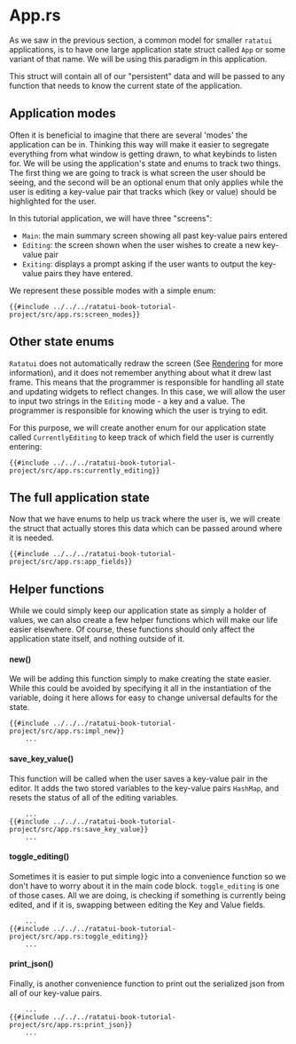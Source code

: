 # App.rs

As we saw in the previous section, a common model for smaller `ratatui` applications, is to have one
large application state struct called `App` or some variant of that name. We will be using this
paradigm in this application.

This struct will contain all of our "persistent" data and will be passed to any function that needs
to know the current state of the application.

<!-- (Read [Application Pattern Concepts](../concepts/storing_state.md) to explore some other models) -->

## Application modes

Often it is beneficial to imagine that there are several 'modes' the application can be in. Thinking
this way will make it easier to segregate everything from what window is getting drawn, to what
keybinds to listen for. We will be using the application's state and enums to track two things. The
first thing we are going to track is what screen the user should be seeing, and the second will be
an optional enum that only applies while the user is editing a key-value pair that tracks which (key
or value) should be highlighted for the user.

In this tutorial application, we will have three "screens":

- `Main`: the main summary screen showing all past key-value pairs entered
- `Editing`: the screen shown when the user wishes to create a new key-value pair
- `Exiting`: displays a prompt asking if the user wants to output the key-value pairs they have
  entered.

We represent these possible modes with a simple enum:

```rust,no_run,noplayground
{{#include ../../../ratatui-book-tutorial-project/src/app.rs:screen_modes}}
```

## Other state enums

`Ratatui` does not automatically redraw the screen (See [Rendering](./../concepts/rendering.md) for
more information), and it does not remember anything about what it drew last frame. This means that
the programmer is responsible for handling all state and updating widgets to reflect changes. In
this case, we will allow the user to input two strings in the `Editing` mode - a key and a value.
The programmer is responsible for knowing which the user is trying to edit.

For this purpose, we will create another enum for our application state called `CurrentlyEditing` to
keep track of which field the user is currently entering:

```rust,no_run,noplayground
{{#include ../../../ratatui-book-tutorial-project/src/app.rs:currently_editing}}
```

## The full application state

Now that we have enums to help us track where the user is, we will create the struct that actually
stores this data which can be passed around where it is needed.

```rust,no_run,noplayground
{{#include ../../../ratatui-book-tutorial-project/src/app.rs:app_fields}}
```

## Helper functions

While we could simply keep our application state as simply a holder of values, we can also create a
few helper functions which will make our life easier elsewhere. Of course, these functions should
only affect the application state itself, and nothing outside of it.

#### new()

We will be adding this function simply to make creating the state easier. While this could be
avoided by specifying it all in the instantiation of the variable, doing it here allows for easy to
change universal defaults for the state.

```rust,no_run,noplayground
{{#include ../../../ratatui-book-tutorial-project/src/app.rs:impl_new}}
    ...
```

#### save_key_value()

This function will be called when the user saves a key-value pair in the editor. It adds the two
stored variables to the key-value pairs `HashMap`, and resets the status of all of the editing
variables.

```rust,no_run,noplayground
    ...
{{#include ../../../ratatui-book-tutorial-project/src/app.rs:save_key_value}}
    ...
```

#### toggle_editing()

Sometimes it is easier to put simple logic into a convenience function so we don't have to worry
about it in the main code block. `toggle_editing` is one of those cases. All we are doing, is
checking if something is currently being edited, and if it is, swapping between editing the Key and
Value fields.

```rust,no_run,noplayground
    ...
{{#include ../../../ratatui-book-tutorial-project/src/app.rs:toggle_editing}}
    ...
```

#### print_json()

Finally, is another convenience function to print out the serialized json from all of our key-value
pairs.

```rust,no_run,noplayground
    ...
{{#include ../../../ratatui-book-tutorial-project/src/app.rs:print_json}}
    ...
```
